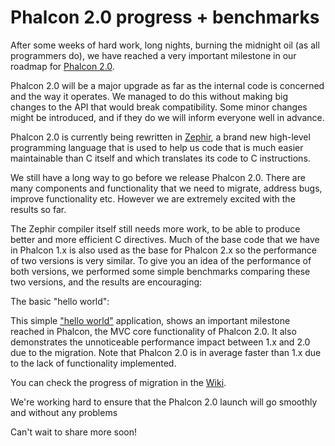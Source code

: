 <!--
slug: phalcon-2-0-progress-benchmarks
date: Tue Sep 17 2013 17:14:00 GMT-0400 (EDT)
tags: phalcon, phalcon2, php
title: Phalcon 2.0 progress + benchmarks
id: 61527480269
link: http://blog.phalconphp.com/post/61527480269/phalcon-2-0-progress-benchmarks
raw: {"blog_name":"phalconphp","id":61527480269,"post_url":"http://blog.phalconphp.com/post/61527480269/phalcon-2-0-progress-benchmarks","slug":"phalcon-2-0-progress-benchmarks","type":"text","date":"2013-09-17 21:14:00 GMT","timestamp":1379452440,"state":"published","format":"html","reblog_key":"qMMJi5TE","tags":["phalcon","phalcon2","php"],"short_url":"http://tmblr.co/Z6PumvvJKjVD","highlighted":[],"note_count":2,"title":"Phalcon 2.0 progress + benchmarks","body":"<p>After some weeks of hard work, long nights, burning the midnight oil (as all programmers do), we have reached a very important milestone in our roadmap for <a href=\"https://github.com/phalcon/cphalcon/tree/2.0.0\">Phalcon 2.0</a>.</p>\n<p>Phalcon 2.0 will be a major upgrade as far as the internal code is concerned and the way it operates. We managed to do this without making big changes to the API that would break compatibility. Some minor changes might be introduced, and if they do we will inform everyone well in advance.</p>\n<p>Phalcon 2.0 is currently being rewritten in <a href=\"http://zephir-lang.tumblr.com/\">Zephir</a>, a brand new high-level programming language that is used to help us code that is much easier maintainable than C itself and which translates its code to C instructions.</p>\n<p>We still have a long way to go before we release Phalcon 2.0. There are many components and functionality that we need to migrate, address bugs, improve functionality etc. However we are extremely excited with the results so far.</p>\n<p>The Zephir compiler itself still needs more work, to be able to produce better and more efficient C directives. Much of the base code that we have in Phalcon 1.x is also used as the base for Phalcon 2.x so the performance of two versions is very similar. To give you an idea of the performance of both versions, we performed some simple benchmarks comparing these two versions, and the results are encouraging:</p>\n<p>The basic &ldquo;hello world&rdquo;:</p>\n<script src=\"https://www.google.com/jsapi\" type=\"text/javascript\"></script><script type=\"text/javascript\">// <![CDATA[\ngoogle.load(\"visualization\", \"1\", {packages:[\"corechart\"]});\n        google.setOnLoadCallback(drawChart);\n\n        function drawChart() {\n\n            var data = new google.visualization.DataTable();\n            data.addColumn('string', 'Version');\n            data.addColumn('number', 'Requests per second');\n            data.addRows([\n                ['1.3', 2107.05],\n                ['2.0', 2120.22]                \n            ]);\n\n            var options = {\n                title: 'Version / Requests per second (#/sec) [more is better]',                \n                animation: {\n                    duration: 0.5\n                },\n                vAxis: { ticks: [500, 1000, 1500, 2000, 2500] },\n                fontSize: 12,\n                chartArea: {\n                    width: '600px'\n                }\n            };\n\n            var chart = new google.visualization.ColumnChart(document.getElementById('rps_div'));\n            chart.draw(data, options);\n\n            var data = new google.visualization.DataTable();\n            data.addColumn('string', 'Version');\n            data.addColumn('number', 'Memory Usage (KB)');\n            data.addRows([\n                ['1.3', 254],\n                ['2.0', 262]                \n            ]);\n\n            var options = {\n                title: 'Version / Memory Usage (mean, kilobytes per request) [less is better]',                \n                fontSize: 11,\n                vAxis: { ticks: [0, 100, 200, 300, 400, 500] }\n            };\n\n            var chart = new google.visualization.ColumnChart(document.getElementById('mpr_div'));\n            chart.draw(data, options);            \n\n        }\n// ]]></script><div>\n<div id=\"rps_div\"><iframe frameborder=\"0\" height=\"400\" id=\"Drawing_Frame_31166\" marginheight=\"0\" marginwidth=\"0\" scrolling=\"no\" width=\"600\"></iframe>\n<div></div>\n</div>\n<div id=\"mpr_div\"><iframe frameborder=\"0\" height=\"400\" id=\"Drawing_Frame_77939\" marginheight=\"0\" marginwidth=\"0\" scrolling=\"no\" width=\"600\"></iframe>\n<div></div>\n</div>\n</div>\n<p>This simple <a href=\"https://github.com/phalcon/framework-bench/tree/master/helloworld/phalcon\">&ldquo;hello world&rdquo;</a> application, shows an important milestone reached in Phalcon, the MVC core functionality of Phalcon 2.0. It also demonstrates the unnoticeable performance impact between 1.x and 2.0 due to the migration. Note that Phalcon 2.0 is in average faster than 1.x due to the lack of functionality implemented.</p>\n<p>You can check the progress of migration in the <a href=\"https://github.com/phalcon/cphalcon/wiki/Progress-2.0\">Wiki</a>.</p>\n<p>We're working hard to ensure that the Phalcon 2.0 launch will go smoothly and without any problems</p>\n<p>Can't wait to share more soon!</p>","reblog":{"tree_html":"","comment":"<p>After some weeks of hard work, long nights, burning the midnight oil (as all programmers do), we have reached a very important milestone in our roadmap for <a href=\"https://github.com/phalcon/cphalcon/tree/2.0.0\">Phalcon 2.0</a>.</p>\n<p>Phalcon 2.0 will be a major upgrade as far as the internal code is concerned and the way it operates. We managed to do this without making big changes to the API that would break compatibility. Some minor changes might be introduced, and if they do we will inform everyone well in advance.</p>\n<p>Phalcon 2.0 is currently being rewritten in <a href=\"http://zephir-lang.tumblr.com/\">Zephir</a>, a brand new high-level programming language that is used to help us code that is much easier maintainable than C itself and which translates its code to C instructions.</p>\n<p>We still have a long way to go before we release Phalcon 2.0. There are many components and functionality that we need to migrate, address bugs, improve functionality etc. However we are extremely excited with the results so far.</p>\n<p>The Zephir compiler itself still needs more work, to be able to produce better and more efficient C directives. Much of the base code that we have in Phalcon 1.x is also used as the base for Phalcon 2.x so the performance of two versions is very similar. To give you an idea of the performance of both versions, we performed some simple benchmarks comparing these two versions, and the results are encouraging:</p>\n<p>The basic &ldquo;hello world&rdquo;:</p>\n<script src=\"https://www.google.com/jsapi\" type=\"text/javascript\"></script><script type=\"text/javascript\">// <![CDATA[\ngoogle.load(\"visualization\", \"1\", {packages:[\"corechart\"]});\n        google.setOnLoadCallback(drawChart);\n\n        function drawChart() {\n\n            var data = new google.visualization.DataTable();\n            data.addColumn('string', 'Version');\n            data.addColumn('number', 'Requests per second');\n            data.addRows([\n                ['1.3', 2107.05],\n                ['2.0', 2120.22]                \n            ]);\n\n            var options = {\n                title: 'Version / Requests per second (#/sec) [more is better]',                \n                animation: {\n                    duration: 0.5\n                },\n                vAxis: { ticks: [500, 1000, 1500, 2000, 2500] },\n                fontSize: 12,\n                chartArea: {\n                    width: '600px'\n                }\n            };\n\n            var chart = new google.visualization.ColumnChart(document.getElementById('rps_div'));\n            chart.draw(data, options);\n\n            var data = new google.visualization.DataTable();\n            data.addColumn('string', 'Version');\n            data.addColumn('number', 'Memory Usage (KB)');\n            data.addRows([\n                ['1.3', 254],\n                ['2.0', 262]                \n            ]);\n\n            var options = {\n                title: 'Version / Memory Usage (mean, kilobytes per request) [less is better]',                \n                fontSize: 11,\n                vAxis: { ticks: [0, 100, 200, 300, 400, 500] }\n            };\n\n            var chart = new google.visualization.ColumnChart(document.getElementById('mpr_div'));\n            chart.draw(data, options);            \n\n        }\n// ]]></script><div>\n<div id=\"rps_div\"><iframe frameborder=\"0\" height=\"400\" id=\"Drawing_Frame_31166\" marginheight=\"0\" marginwidth=\"0\" scrolling=\"no\" width=\"600\"></iframe>\n<div></div>\n</div>\n<div id=\"mpr_div\"><iframe frameborder=\"0\" height=\"400\" id=\"Drawing_Frame_77939\" marginheight=\"0\" marginwidth=\"0\" scrolling=\"no\" width=\"600\"></iframe>\n<div></div>\n</div>\n</div>\n<p>This simple <a href=\"https://github.com/phalcon/framework-bench/tree/master/helloworld/phalcon\">&ldquo;hello world&rdquo;</a> application, shows an important milestone reached in Phalcon, the MVC core functionality of Phalcon 2.0. It also demonstrates the unnoticeable performance impact between 1.x and 2.0 due to the migration. Note that Phalcon 2.0 is in average faster than 1.x due to the lack of functionality implemented.</p>\n<p>You can check the progress of migration in the <a href=\"https://github.com/phalcon/cphalcon/wiki/Progress-2.0\">Wiki</a>.</p>\n<p>We&rsquo;re working hard to ensure that the Phalcon 2.0 launch will go smoothly and without any problems</p>\n<p>Can&rsquo;t wait to share more soon!</p>"},"trail":[{"blog":{"name":"phalconphp","theme":{"header_full_width":1117,"header_full_height":426,"header_focus_width":758,"header_focus_height":426,"avatar_shape":"square","background_color":"#FAFAFA","body_font":"Helvetica Neue","header_bounds":"0,937,426,179","header_image":"http://static.tumblr.com/be2b0380984b972b47699d457f4c0ffb/ivjir8a/815nn0qo7/tumblr_static_28z87js742xwowwo0kco04ogs.jpg","header_image_focused":"http://static.tumblr.com/be2b0380984b972b47699d457f4c0ffb/ivjir8a/laHnn0qo9/tumblr_static_tumblr_static_28z87js742xwowwo0kco04ogs_focused_v3.jpg","header_image_scaled":"http://static.tumblr.com/be2b0380984b972b47699d457f4c0ffb/ivjir8a/815nn0qo7/tumblr_static_28z87js742xwowwo0kco04ogs_2048_v2.jpg","header_stretch":true,"link_color":"#529ECC","show_avatar":true,"show_description":true,"show_header_image":true,"show_title":true,"title_color":"#444444","title_font":"Gibson","title_font_weight":"bold"}},"post":{"id":"61527480269"},"content":"<p>After some weeks of hard work, long nights, burning the midnight oil (as all programmers do), we have reached a very important milestone in our roadmap for <a href=\"https://github.com/phalcon/cphalcon/tree/2.0.0\">Phalcon 2.0</a>.</p>\n<p>Phalcon 2.0 will be a major upgrade as far as the internal code is concerned and the way it operates. We managed to do this without making big changes to the API that would break compatibility. Some minor changes might be introduced, and if they do we will inform everyone well in advance.</p>\n<p>Phalcon 2.0 is currently being rewritten in <a href=\"http://zephir-lang.tumblr.com/\">Zephir</a>, a brand new high-level programming language that is used to help us code that is much easier maintainable than C itself and which translates its code to C instructions.</p>\n<p>We still have a long way to go before we release Phalcon 2.0. There are many components and functionality that we need to migrate, address bugs, improve functionality etc. However we are extremely excited with the results so far.</p>\n<p>The Zephir compiler itself still needs more work, to be able to produce better and more efficient C directives. Much of the base code that we have in Phalcon 1.x is also used as the base for Phalcon 2.x so the performance of two versions is very similar. To give you an idea of the performance of both versions, we performed some simple benchmarks comparing these two versions, and the results are encouraging:</p>\n<p>The basic "hello world":</p>\n<script src=\"https://www.google.com/jsapi\" type=\"text/javascript\"></script><script type=\"text/javascript\">// <![CDATA[\ngoogle.load(\"visualization\", \"1\", {packages:[\"corechart\"]});\n        google.setOnLoadCallback(drawChart);\n\n        function drawChart() {\n\n            var data = new google.visualization.DataTable();\n            data.addColumn('string', 'Version');\n            data.addColumn('number', 'Requests per second');\n            data.addRows([\n                ['1.3', 2107.05],\n                ['2.0', 2120.22]                \n            ]);\n\n            var options = {\n                title: 'Version / Requests per second (#/sec) [more is better]',                \n                animation: {\n                    duration: 0.5\n                },\n                vAxis: { ticks: [500, 1000, 1500, 2000, 2500] },\n                fontSize: 12,\n                chartArea: {\n                    width: '600px'\n                }\n            };\n\n            var chart = new google.visualization.ColumnChart(document.getElementById('rps_div'));\n            chart.draw(data, options);\n\n            var data = new google.visualization.DataTable();\n            data.addColumn('string', 'Version');\n            data.addColumn('number', 'Memory Usage (KB)');\n            data.addRows([\n                ['1.3', 254],\n                ['2.0', 262]                \n            ]);\n\n            var options = {\n                title: 'Version / Memory Usage (mean, kilobytes per request) [less is better]',                \n                fontSize: 11,\n                vAxis: { ticks: [0, 100, 200, 300, 400, 500] }\n            };\n\n            var chart = new google.visualization.ColumnChart(document.getElementById('mpr_div'));\n            chart.draw(data, options);            \n\n        }\n// ]]></script><div>\n<div id=\"rps_div\"><iframe frameborder=\"0\" height=\"400\" id=\"Drawing_Frame_31166\" marginheight=\"0\" marginwidth=\"0\" scrolling=\"no\" width=\"600\"></iframe>\n<div></div>\n</div>\n<div id=\"mpr_div\"><iframe frameborder=\"0\" height=\"400\" id=\"Drawing_Frame_77939\" marginheight=\"0\" marginwidth=\"0\" scrolling=\"no\" width=\"600\"></iframe>\n<div></div>\n</div>\n</div>\n<p>This simple <a href=\"https://github.com/phalcon/framework-bench/tree/master/helloworld/phalcon\">"hello world"</a> application, shows an important milestone reached in Phalcon, the MVC core functionality of Phalcon 2.0. It also demonstrates the unnoticeable performance impact between 1.x and 2.0 due to the migration. Note that Phalcon 2.0 is in average faster than 1.x due to the lack of functionality implemented.</p>\n<p>You can check the progress of migration in the <a href=\"https://github.com/phalcon/cphalcon/wiki/Progress-2.0\">Wiki</a>.</p>\n<p>We're working hard to ensure that the Phalcon 2.0 launch will go smoothly and without any problems</p>\n<p>Can't wait to share more soon!</p>","content_raw":"<p>After some weeks of hard work, long nights, burning the midnight oil (as all programmers do), we have reached a very important milestone in our roadmap for <a href=\"https://github.com/phalcon/cphalcon/tree/2.0.0\">Phalcon 2.0</a>.</p>\r\n<p>Phalcon 2.0 will be a major upgrade as far as the internal code is concerned and the way it operates. We managed to do this without making big changes to the API that would break compatibility. Some minor changes might be introduced, and if they do we will inform everyone well in advance.</p>\r\n<p>Phalcon 2.0 is currently being rewritten in <a href=\"http://zephir-lang.tumblr.com/\">Zephir</a>, a brand new high-level programming language that is used to help us code that is much easier maintainable than C itself and which translates its code to C instructions.</p>\r\n<p>We still have a long way to go before we release Phalcon 2.0. There are many components and functionality that we need to migrate, address bugs, improve functionality etc. However we are extremely excited with the results so far.</p>\r\n<p>The Zephir compiler itself still needs more work, to be able to produce better and more efficient C directives. Much of the base code that we have in Phalcon 1.x is also used as the base for Phalcon 2.x so the performance of two versions is very similar. To give you an idea of the performance of both versions, we performed some simple benchmarks comparing these two versions, and the results are encouraging:</p>\r\n<p>The basic \"hello world\":</p>\r\n<script src=\"https://www.google.com/jsapi\" type=\"text/javascript\"></script><script type=\"text/javascript\">// <![CDATA[\r\ngoogle.load(\"visualization\", \"1\", {packages:[\"corechart\"]});\r\n        google.setOnLoadCallback(drawChart);\r\n\r\n        function drawChart() {\r\n\r\n            var data = new google.visualization.DataTable();\r\n            data.addColumn('string', 'Version');\r\n            data.addColumn('number', 'Requests per second');\r\n            data.addRows([\r\n                ['1.3', 2107.05],\r\n                ['2.0', 2120.22]                \r\n            ]);\r\n\r\n            var options = {\r\n                title: 'Version / Requests per second (#/sec) [more is better]',                \r\n                animation: {\r\n                    duration: 0.5\r\n                },\r\n                vAxis: { ticks: [500, 1000, 1500, 2000, 2500] },\r\n                fontSize: 12,\r\n                chartArea: {\r\n                    width: '600px'\r\n                }\r\n            };\r\n\r\n            var chart = new google.visualization.ColumnChart(document.getElementById('rps_div'));\r\n            chart.draw(data, options);\r\n\r\n            var data = new google.visualization.DataTable();\r\n            data.addColumn('string', 'Version');\r\n            data.addColumn('number', 'Memory Usage (KB)');\r\n            data.addRows([\r\n                ['1.3', 254],\r\n                ['2.0', 262]                \r\n            ]);\r\n\r\n            var options = {\r\n                title: 'Version / Memory Usage (mean, kilobytes per request) [less is better]',                \r\n                fontSize: 11,\r\n                vAxis: { ticks: [0, 100, 200, 300, 400, 500] }\r\n            };\r\n\r\n            var chart = new google.visualization.ColumnChart(document.getElementById('mpr_div'));\r\n            chart.draw(data, options);            \r\n\r\n        }\r\n// ]]></script><div>\r\n<div id=\"rps_div\"><iframe frameborder=\"0\" height=\"400\" id=\"Drawing_Frame_31166\" marginheight=\"0\" marginwidth=\"0\" scrolling=\"no\" width=\"600\"></iframe>\r\n<div></div>\r\n</div>\r\n<div id=\"mpr_div\"><iframe frameborder=\"0\" height=\"400\" id=\"Drawing_Frame_77939\" marginheight=\"0\" marginwidth=\"0\" scrolling=\"no\" width=\"600\"></iframe>\r\n<div></div>\r\n</div>\r\n</div>\r\n<p>This simple <a href=\"https://github.com/phalcon/framework-bench/tree/master/helloworld/phalcon\">\"hello world\"</a> application, shows an important milestone reached in Phalcon, the MVC core functionality of Phalcon 2.0. It also demonstrates the unnoticeable performance impact between 1.x and 2.0 due to the migration. Note that Phalcon 2.0 is in average faster than 1.x due to the lack of functionality implemented.</p>\r\n<p>You can check the progress of migration in the <a href=\"https://github.com/phalcon/cphalcon/wiki/Progress-2.0\">Wiki</a>.</p>\r\n<p>We&rsquo;re working hard to ensure that the Phalcon 2.0 launch will go smoothly and without any problems</p>\r\n<p>Can&rsquo;t wait to share more soon!</p>","is_current_item":true,"is_root_item":true}]}
publish: 2013-09-017
-->


Phalcon 2.0 progress + benchmarks
=================================

After some weeks of hard work, long nights, burning the midnight oil (as
all programmers do), we have reached a very important milestone in our
roadmap for [Phalcon
2.0](https://github.com/phalcon/cphalcon/tree/2.0.0).

Phalcon 2.0 will be a major upgrade as far as the internal code is
concerned and the way it operates. We managed to do this without making
big changes to the API that would break compatibility. Some minor
changes might be introduced, and if they do we will inform everyone well
in advance.

Phalcon 2.0 is currently being rewritten in
[Zephir](http://zephir-lang.tumblr.com/), a brand new high-level
programming language that is used to help us code that is much easier
maintainable than C itself and which translates its code to C
instructions.

We still have a long way to go before we release Phalcon 2.0. There are
many components and functionality that we need to migrate, address bugs,
improve functionality etc. However we are extremely excited with the
results so far.

The Zephir compiler itself still needs more work, to be able to produce
better and more efficient C directives. Much of the base code that we
have in Phalcon 1.x is also used as the base for Phalcon 2.x so the
performance of two versions is very similar. To give you an idea of the
performance of both versions, we performed some simple benchmarks
comparing these two versions, and the results are encouraging:

The basic "hello world":

This simple ["hello
world"](https://github.com/phalcon/framework-bench/tree/master/helloworld/phalcon)
application, shows an important milestone reached in Phalcon, the MVC
core functionality of Phalcon 2.0. It also demonstrates the unnoticeable
performance impact between 1.x and 2.0 due to the migration. Note that
Phalcon 2.0 is in average faster than 1.x due to the lack of
functionality implemented.

You can check the progress of migration in the
[Wiki](https://github.com/phalcon/cphalcon/wiki/Progress-2.0).

We're working hard to ensure that the Phalcon 2.0 launch will go
smoothly and without any problems

Can't wait to share more soon!

